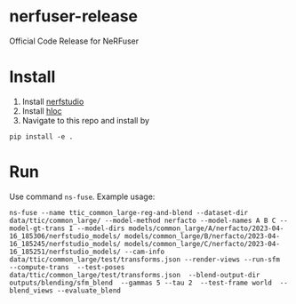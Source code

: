 # nerfuser-release
Official Code Release for NeRFuser

# Install
1. Install [nerfstudio](https://github.com/nerfstudio-project/nerfstudio)
2. Install [hloc](https://github.com/cvg/Hierarchical-Localization)
3. Navigate to this repo and install by
```code
pip install -e .
```

# Run
Use command `ns-fuse`. Example usage:
```
ns-fuse --name ttic_common_large-reg-and-blend --dataset-dir data/ttic/common_large/ --model-method nerfacto --model-names A B C --model-gt-trans I --model-dirs models/common_large/A/nerfacto/2023-04-16_185306/nerfstudio_models/ models/common_large/B/nerfacto/2023-04-16_185245/nerfstudio_models/ models/common_large/C/nerfacto/2023-04-16_185251/nerfstudio_models/ --cam-info data/ttic/common_large/test/transforms.json --render-views --run-sfm  --compute-trans  --test-poses data/ttic/common_large/test/transforms.json  --blend-output-dir outputs/blending/sfm_blend  --gammas 5 --tau 2  --test-frame world  --blend_views --evaluate_blend
```